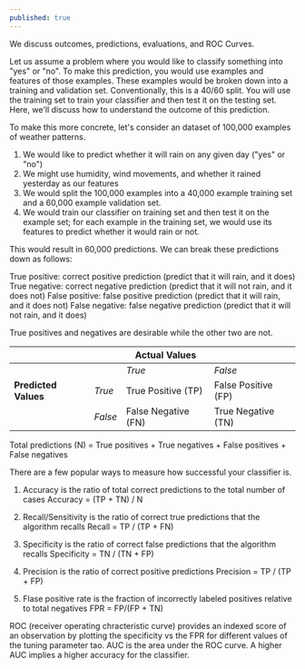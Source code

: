 ```yaml
---
published: true
---
```

We discuss outcomes, predictions, evaluations, and ROC Curves.

Let us assume a problem where you would like to classify something into "yes" or "no". To make this prediction, you would use examples and features of those examples. These examples would be broken down into a training and validation set. Conventionally, this is a 40/60 split. You will use the training set to train your classifier and then test it on the testing set. Here, we'll discuss how to understand the outcome of this prediction.

To make this more concrete, let's consider an dataset of 100,000 examples of weather patterns.

1. We would like to predict whether it will rain on any given day ("yes" or "no")
2. We might use humidity, wind movements, and whether it rained yesterday as our features
3. We would split the 100,000 examples into a 40,000 example training set and a 60,000 example validation set.
4. We would train our classifier on training set and then test it on the example set; for each example in the training set, we would use its features to predict whether it would rain or not.

This would result in 60,000 predictions. We can break these predictions down as follows:

True positive: correct positive prediction (predict that it will rain, and it does)
True negative: correct negative prediction (predict that it will not rain, and it does not)
False positive: false positive prediction (predict that it will rain, and it does not)
False negative: false negative prediction (predict that it will not rain, and it does)

True positives and negatives are desirable while the other two are not.

|  	|  	| **Actual Values** 	|  	|
|------------------	|-------	|----------------	|----------------	|
|  	|  	| _True_ 	| _False_ 	|
| **Predicted Values** 	| _True_ 	| True Positive (TP) 	| False Positive (FP) 	|
|  	| _False_ 	| False Negative (FN) 	| True Negative (TN) 	|

Total predictions (N) = True positives + True negatives + False positives + False negatives

There are a few popular ways to measure how successful your classifier is.

1. Accuracy is the ratio of total correct predictions to the total number of cases
Accuracy = (TP + TN) / N

2. Recall/Sensitivity is the ratio of correct true predictions that the algorithm recalls
Recall = TP / (TP + FN)

3. Specificity is the ratio of correct false predictions that the algorithm recalls
Specificity = TN / (TN + FP)

4. Precision is the ratio of correct positive predictions
Precision = TP / (TP + FP)

5. Flase positive rate is the fraction of incorrectly labeled positives relative to total negatives
FPR = FP/(FP + TN)

ROC (receiver operating chracteristic curve) provides an indexed score of an observation by plotting the specificity vs the FPR for different values of the tuning parameter tao. AUC is the area under the ROC curve. A higher AUC implies a higher accuracy for the classifier.
